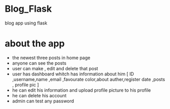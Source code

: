 # Blog_Flask

blog app using flask

# about the app

- the newest three posts in home page
- anyone can see the posts
- user can make , edit and delete that post
- user has dashboard whitch has information about him [ ID ,username,name ,email ,favourate color,about auther,register date ,posts , profile pic ]
- he can edit his information and upload profile picture to his profile
- he can delete his account
- admin can test any password
